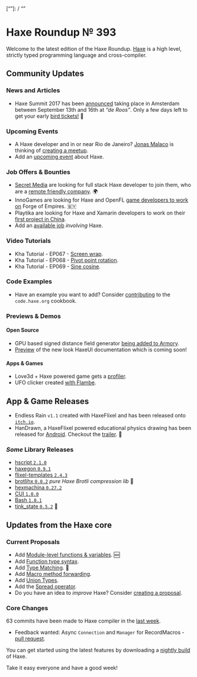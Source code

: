 [_template]: ../templates/roundup.html
[date]: / "2017-07-19 10:05:00"
[modified]: / "2017-07-19 10:05:00"
[published]: / "2017-07-19 10:05:00"
[description]: / "The latest news covering the Haxe community, featuring upcoming talks, the latest HaxeLib releases, game previews and lots more!"
[“”]: / “”

# Haxe Roundup № 393

Welcome to the latest edition of the Haxe Roundup. [Haxe](http://haxe.org/?utm_source=haxe.io) is a high level, strictly typed programming language and cross-compiler.

## Community Updates

### News and Articles

- Haxe Summit 2017 has been [announced](https://twitter.com/haxe_org/status/849702177039929344) taking place in Amsterdam between September 13th and 16th at _“de Roos”_. Only a few days left to get your early [bird tickets!](http://summit.haxe.org/#tickets) :tada:

### Upcoming Events

- A Haxe developer and in or near Rio de Janeiro? [Jonas Malaco](https://twitter.com/jonasmalaco) is thinking of [creating a meetup](https://github.com/jonasmalacofilho/haxe-in-rio/issues/1).
- Add an [upcoming event](https://github.com/skial/haxe.io/labels/events) about Haxe.

### Job Offers & Bounties

- [Secret Media](https://twitter.com/SecretMediaInc) are looking for full stack Haxe developer to join them, who are a [remote friendly company](https://github.com/skial/haxe.io/issues/407). :earth_africa:
- InnoGames are looking for Haxe and OpenFL [game developers to work on](https://github.com/skial/haxe.io/issues/414) Forge of Empires. :belarus:
- Playtika are looking for Haxe and Xamarin developers to work on their [first project in China](https://groups.google.com/d/msg/haxelang/VJgbBKBTlM8/FRhLPzQmAAAJ).
- Add an [available job](https://github.com/skial/haxe.io/labels/jobs) _involving_ Haxe.

### Video Tutorials

- Kha Tutorial - EP067 - [Screen wrap](https://www.youtube.com/watch?v=kxupuWIbUpg).
- Kha Tutorial - EP068 - [Pivot point rotation](https://www.youtube.com/watch?v=DbkVs7z1xvI).
- Kha Tutorial - EP069 - [Sine cosine](https://www.youtube.com/watch?v=ec_28xp6VOA).

### Code Examples

- Have an example you want to add? Consider [contributing](https://github.com/HaxeFoundation/code-cookbook#contributing-articles) to the `code.haxe.org` cookbook.

### Previews & Demos

#### Open Source

- GPU based signed distance field generator [being added to Armory](https://twitter.com/luboslenco/status/886285016652763136).
- [Preview](https://twitter.com/IanHarrigan1982/status/885709916652019712) of the new look HaxeUI documentation which is coming soon!

#### Apps & Games

- Love3d + Haxe powered game gets a [profiler](https://twitter.com/shakesoda/status/886861530746175488).
- UFO clicker created [with Flambe](https://twitter.com/cj_ball/status/885233637876281345).

## App & Game Releases

- Endless Rain `v1.1` created with HaxeFlixel and has been released onto [`itch.io`](https://twitter.com/IgorsGames/status/885861984603975682).
- HanDrawn, a HaxeFlixel powered educational physics drawing has been released for [Android](https://play.google.com/store/apps/details?id=com.goodideaco.handrawn&rdid=com.goodideaco.handrawn). Checkout the [trailer](https://www.youtube.com/watch?v=yzt7Y91jv5A). :star2:

### _Some_ Library Releases

- [hscript `2.1.0`](http://lib.haxe.org/p/hscript)
- [haxegon `0.9.1`](http://lib.haxe.org/p/haxegon)
- [flixel-templates `2.4.3`](http://lib.haxe.org/p/flixel-templates)
- [brotlihx `0.0.2`](http://lib.haxe.org/p/brotlihx) _pure Haxe Brotli compression lib_ :star2: 
- [hexmachina `0.27.2`](http://lib.haxe.org/p/hexmachina/)
- [CUI `1.0.0`](http://lib.haxe.org/p/CUI)
- [Bash `1.0.1`](http://lib.haxe.org/p/Bash)
- [tink_state `0.5.2`](http://lib.haxe.org/p/tink_state) :star2: 

## Updates from the Haxe core

### Current Proposals

- Add [Module-level functions & variables](https://github.com/HaxeFoundation/haxe-evolution/pull/24). :new:
- Add [Function type syntax](https://github.com/HaxeFoundation/haxe-evolution/pull/23).
- Add [Type Matching](https://github.com/HaxeFoundation/haxe-evolution/pull/20). :star2:
- Add [Macro method forwarding](https://github.com/HaxeFoundation/haxe-evolution/pull/18).
- Add [Union Types](https://github.com/HaxeFoundation/haxe-evolution/pull/11).
- Add the [Spread operator](https://github.com/HaxeFoundation/haxe-evolution/pull/7).
- Do you have an idea to _improve_ Haxe? Consider [creating a proposal].

### Core Changes

63 commits have been made to Haxe compiler in the [last week].

- Feedback wanted: Async `Connection` and `Manager` for RecordMacros - [pull request](https://github.com/HaxeFoundation/record-macros/pull/10).

You can get started using the latest features by downloading a [nightly build] of Haxe.

Take it easy everyone and have a good week!

[last week]: https://github.com/issues?utf8=%E2%9C%93&q=closed:2017-07-12..2017-07-19+org:haxefoundation+is:closed+
[nightly build]: http://build.haxe.org
[creating a proposal]: https://github.com/HaxeFoundation/haxe-evolution

